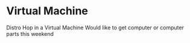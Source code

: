 # Virtual Machine

Distro Hop in a Virtual Machine 
Would like to get computer or computer parts this weekend
